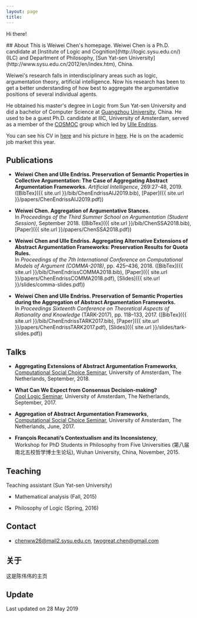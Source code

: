 ```yaml
---
layout: page
title: 
---
```


<p class="message" font-weight:100>
  Hi there!
</p>
## About
This is Weiwei Chen's homepage. Weiwei Chen is a Ph.D. candidate at [Institute of Logic and Cognition](http://logic.sysu.edu.cn/) (ILC) and Department of Philosophy, [Sun Yat-sen University](http://www.sysu.edu.cn/2012/en/index.htm), China. 

Weiwei's research falls in interdisciplinary areas such as logic, argumentation theory, artificial intelligence. Now his research has been to get a better understanding of how best to aggregate the argumentative positions of several individual agents. 

He obtained his master's degree in Logic from Sun Yat-sen University and did a bachelor of Computer Science at [Guangzhou University](http://english.gzhu.edu.cn/), China. He used to be a guest Ph.D. candidate at IllC, University of Amsterdam, served as a member of the [COSMOC](https://staff.fnwi.uva.nl/u.endriss/group.php) group which led by [Ulle Endriss](https://staff.fnwi.uva.nl/u.endriss/).

You can see his CV in [here](http://chenww.com/cv_weiweichen.pdf) and his picture in [here](http://chenww.com/weiwei.jpg). He is on the academic job market this year.


## Publications
* **Weiwei Chen and Ulle Endriss. Preservation of Semantic Properties in Collective Argumentation: The Case of Aggregating Abstract Argumentation Frameworks.** *Artificial Intelligence*, 269:27-48, 2019. ([BibTex]({{ site.url }}/bib/ChenEndrissAIJ2019.bib), [Paper]({{ site.url }}/papers/ChenEndrissAIJ2019.pdf))

* **Weiwei Chen. Aggregation of Argumentative Stances.**<br> In *Proceedings of the Third Summer School on Argumentation (Student Session)*, September 2018. ([BibTex]({{ site.url }}/bib/ChenSSA2018.bib), [Paper]({{ site.url }}/papers/ChenSSA2018.pdf))

* **Weiwei Chen and Ulle Endriss. Aggregating Alternative Extensions of Abstract Argumentation Frameworks: Preservation Results for Quota Rules.**<br> In *Proceedings of the 7th International Conference on Computational Models of Argument (COMMA-2018)*, pp. 425–436, 2018. ([BibTex]({{ site.url }}/bib/ChenEndrissCOMMA2018.bib), [Paper]({{ site.url }}/papers/ChenEndrissCOMMA2018.pdf), [Slides]({{ site.url }}/slides/comma-slides.pdf))

* **Weiwei Chen and Ulle Endriss. Preservation of Semantic Properties during the Aggregation of Abstract Argumentation Frameworks.**<br> In *Proceedings Sixteenth Conference on Theoretical Aspects of Rationality and Knowledge* (TARK-2017), pp. 118–133, 2017. ([BibTex]({{ site.url }}/bib/ChenEndrissTARK2017.bib), [Paper]({{ site.url }}/papers/ChenEndrissTARK2017.pdf), [Slides]({{ site.url }}/slides/tark-slides.pdf))

## Talks

* **Aggregating Extensions of Abstract Argumentation Frameworks**,<br>
[Computational Social Choice Seminar](http://www.illc.uva.nl/NewsandEvents/Events/Upcoming-Events/newsitem/10156/19-September-2018-Computational-Social-Choice-Seminar-Weiwei-Chen), University of Amsterdam, The Netherlands, September, 2018.

* **What Can We Expect from Consensus Decision-making?**<br>
[Cool Logic Seminar](http://events.illc.uva.nl/coollogic/talks/77), University of Amsterdam, The Netherlands, September, 2017.

* **Aggregation of Abstract Argumentation Frameworks**,<br>
[Computational Social Choice Seminar](https://www.illc.uva.nl/NewsandEvents/Events/Upcoming-Events/newsitem/9103/20-June-2017,-Computational-Social-Choice-Seminar,-Weiwei-Chen), University of Amsterdam, The Netherlands, June, 2017.

* **François Recanati’s Contextualism and its Inconsistency**,<br>
Workshop for PhD Students in Philosophy from Five Universities (第八届南北五校哲学博士生论坛), Wuhan University, China, November, 2015.

## Teaching

Teaching assistant (Sun Yat-sen University)

* Mathematical analysis (Fall, 2015)

* Philosophy of Logic (Spring, 2016)

## Contact
* chenww26@mail2.sysu.edu.cn, twogreat.chen@gmail.com

## 关于
这是陈伟伟的主页

## Update
Last updated on 28 May 2019
